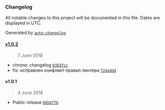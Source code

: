### Changelog
All notable changes to this project will be documented in this file. Dates are displayed in UTC.

Generated by [`auto-changelog`](https://github.com/CookPete/auto-changelog).

#### [v1.0.2](https://github.com/qiwi/qiwi-frontend-infra/compare/v1.0.1...v1.0.2)
> 7 June 2018
- chrone: changelog [`b3b3fcc`](https://github.com/qiwi/qiwi-frontend-infra/commit/b3b3fcc62f8055f98c25c89097f3e8dff7060c30)
- fix: исправлен конфликт правил линтера [`724addd`](https://github.com/qiwi/qiwi-frontend-infra/commit/724addd7097b131e461845e2242a1ccaa824a2d5)

#### v1.0.1
> 4 June 2018
- Public release [`0d5d77b`](https://github.com/qiwi/qiwi-frontend-infra/commit/0d5d77b6d863da29670dfbdb2a4d8c2fff0414ef)

